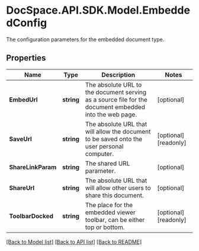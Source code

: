 # DocSpace.API.SDK.Model.EmbeddedConfig
The configuration parameters for the embedded document type.

## Properties

Name | Type | Description | Notes
------------ | ------------- | ------------- | -------------
**EmbedUrl** | **string** | The absolute URL to the document serving as a source file for the document embedded into the web page. | [optional] 
**SaveUrl** | **string** | The absolute URL that will allow the document to be saved onto the user personal computer. | [optional] [readonly] 
**ShareLinkParam** | **string** | The shared URL parameter. | [optional] 
**ShareUrl** | **string** | The absolute URL that will allow other users to share this document. | [optional] 
**ToolbarDocked** | **string** | The place for the embedded viewer toolbar, can be either top or bottom. | [optional] [readonly] 

[[Back to Model list]](../README.md#documentation-for-models) [[Back to API list]](../README.md#documentation-for-api-endpoints) [[Back to README]](../README.md)


